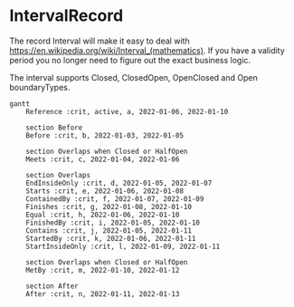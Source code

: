 # IntervalRecord
The record Interval<T> will make it easy to deal with https://en.wikipedia.org/wiki/Interval_(mathematics). If you have a validity period you no longer need to figure out the exact business logic.

The interval supports Closed, ClosedOpen, OpenClosed and Open boundaryTypes.
```mermaid
gantt
    Reference :crit, active, a, 2022-01-06, 2022-01-10   

	section Before
    Before :crit, b, 2022-01-03, 2022-01-05
   
    section Overlaps when Closed or HalfOpen  
    Meets :crit, c, 2022-01-04, 2022-01-06

	section Overlaps
    EndInsideOnly :crit, d, 2022-01-05, 2022-01-07
    Starts :crit, e, 2022-01-06, 2022-01-08
    ContainedBy :crit, f, 2022-01-07, 2022-01-09
    Finishes :crit, g, 2022-01-08, 2022-01-10
    Equal :crit, h, 2022-01-06, 2022-01-10
    FinishedBy :crit, i, 2022-01-05, 2022-01-10
    Contains :crit, j, 2022-01-05, 2022-01-11
    StartedBy :crit, k, 2022-01-06, 2022-01-11
    StartInsideOnly :crit, l, 2022-01-09, 2022-01-11
   
	section Overlaps when Closed or HalfOpen
    MetBy :crit, m, 2022-01-10, 2022-01-12

    section After
    After :crit, n, 2022-01-11, 2022-01-13
```
